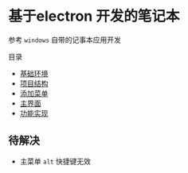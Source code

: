 # 基于electron 开发的笔记本

参考 `windows` 自带的记事本应用开发

目录
- [基础环境](https://github.com/ArcherGrey/electron_notebook/blob/master/docs/1.md)
- [项目结构](https://github.com/ArcherGrey/electron_notebook/blob/master/docs/2.md)
- [添加菜单](https://github.com/ArcherGrey/electron_notebook/blob/master/docs/3.md)
- [主界面](https://github.com/ArcherGrey/electron_notebook/blob/master/docs/4.md)
- [功能实现](https://github.com/ArcherGrey/electron_notebook/blob/master/docs/5.md)

## 待解决

- 主菜单 `alt` 快捷键无效
